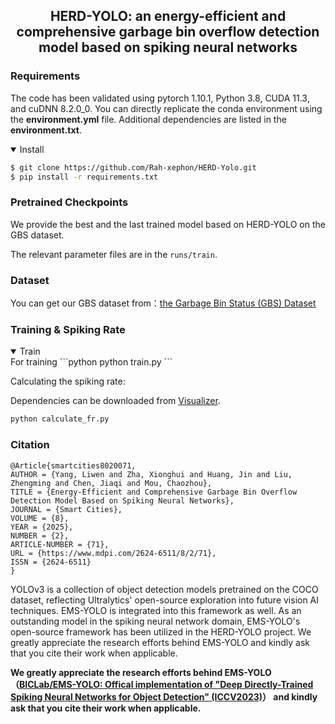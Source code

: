 <div align="center">



<!--
<a align="center" href="https://ultralytics.com/yolov3" target="_blank">
<img width="800" src="https://github.com/ultralytics/yolov5/releases/download/v1.0/banner-api.png"></a>
-->



## <div align="center">HERD-YOLO: an energy-efficient and comprehensive garbage bin overflow detection model based on spiking neural networks</div>
</div>

### Requirements

The code has been validated using pytorch 1.10.1, Python 3.8, CUDA 11.3, and cuDNN 8.2.0_0. You can directly replicate the conda environment using the **environment.yml** file. Additional dependencies are listed in the **environment.txt**.


<details open>
<summary>Install</summary>

```bash
$ git clone https://github.com/Rah-xephon/HERD-Yolo.git
$ pip install -r requirements.txt
```

</details>

### Pretrained Checkpoints

We provide the best and the last trained model based on HERD-YOLO on the GBS dataset.

The relevant parameter files are in the `runs/train`.

### Dataset

You can get our GBS dataset from：[the Garbage Bin Status (GBS) Dataset](https://zenodo.org/records/14711706)


### Training & Spiking Rate
<details open>
<summary>Train</summary>
For training
```python
python train.py
```
</details>


Calculating the spiking rate:

Dependencies can be downloaded from [Visualizer](https://github.com/luo3300612/Visualizer).
```python
python calculate_fr.py
```

### Citation


```shell
@Article{smartcities8020071,
AUTHOR = {Yang, Liwen and Zha, Xionghui and Huang, Jin and Liu, Zhengming and Chen, Jiaqi and Mou, Chaozhou},
TITLE = {Energy-Efficient and Comprehensive Garbage Bin Overflow Detection Model Based on Spiking Neural Networks},
JOURNAL = {Smart Cities},
VOLUME = {8},
YEAR = {2025},
NUMBER = {2},
ARTICLE-NUMBER = {71},
URL = {https://www.mdpi.com/2624-6511/8/2/71},
ISSN = {2624-6511}
}
```

<p>
YOLOv3 is a collection of object detection models pretrained on the COCO dataset, reflecting Ultralytics' open-source exploration into future vision AI techniques. EMS-YOLO is integrated into this framework as well. As an outstanding model in the spiking neural network domain, EMS-YOLO's open-source framework has been utilized in the HERD-YOLO project. We greatly appreciate the research efforts behind EMS-YOLO and kindly ask that you cite their work when applicable.

<b>We greatly appreciate the research efforts behind EMS-YOLO（[BICLab/EMS-YOLO: Offical implementation of "Deep Directly-Trained Spiking Neural Networks for Object Detection" (ICCV2023)](https://github.com/BICLab/EMS-YOLO)） and kindly ask that you cite their work when applicable.</b>
</p>

